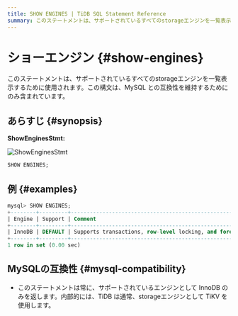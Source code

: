 ```yaml
---
title: SHOW ENGINES | TiDB SQL Statement Reference
summary: このステートメントは、サポートされているすべてのstorageエンジンを一覧表示するために使用されます。MySQLとの互換性を維持するためにのみ含まれています。このステートメントは常に、サポートされているエンジンとしてInnoDBのみを返します。内部的には、TiDBは通常、storageエンジンとしてTiKVを使用します。
---
```


# ショーエンジン {#show-engines}

このステートメントは、サポートされているすべてのstorageエンジンを一覧表示するために使用されます。この構文は、MySQL との互換性を維持するためにのみ含まれています。

## あらすじ {#synopsis}

**ShowEnginesStmt:**

![ShowEnginesStmt](https://download.pingcap.com/images/docs/sqlgram/ShowEnginesStmt.png)

```sql
SHOW ENGINES;
```

## 例 {#examples}

```sql
mysql> SHOW ENGINES;
+--------+---------+------------------------------------------------------------+--------------+------+------------+
| Engine | Support | Comment                                                    | Transactions | XA   | Savepoints |
+--------+---------+------------------------------------------------------------+--------------+------+------------+
| InnoDB | DEFAULT | Supports transactions, row-level locking, and foreign keys | YES          | YES  | YES        |
+--------+---------+------------------------------------------------------------+--------------+------+------------+
1 row in set (0.00 sec)
```

## MySQLの互換性 {#mysql-compatibility}

-   このステートメントは常に、サポートされているエンジンとして InnoDB のみを返します。内部的には、TiDB は通常、storageエンジンとして TiKV を使用します。
